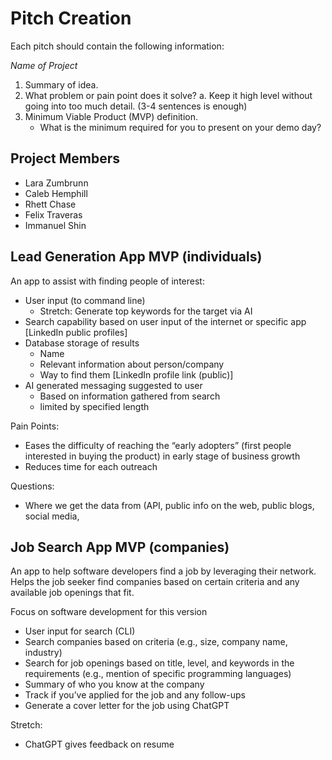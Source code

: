 
# Pitch Creation
Each pitch should contain the following information:

_Name of Project_

1. Summary of idea.
2. What problem or pain point does it solve? a. Keep it high level without going into too much detail. (3-4 sentences is enough)
3. Minimum Viable Product (MVP) definition.
    * What is the minimum required for you to present on your demo day?

## Project Members

* Lara Zumbrunn  
* Caleb Hemphill  
* Rhett Chase  
* Felix Traveras  
* Immanuel Shin  


## Lead Generation App MVP (individuals)

An app to assist with finding people of interest: 

* User input (to command line)
    * Stretch: Generate top keywords for the target via AI
* Search capability based on user input of the internet or specific app [LinkedIn public profiles]
* Database storage of results
    * Name
    * Relevant information about person/company
    * Way to find them [LinkedIn profile link (public)]
* AI generated messaging suggested to user 
    * Based on information gathered from search  
    * limited by specified length

Pain Points: 

* Eases the difficulty of reaching the “early adopters” (first people interested in buying the product) in early stage of business growth
* Reduces time for each outreach

Questions: 

* Where we get the data from (API, public info on the web, public blogs, social media, 


## Job Search App MVP (companies)

An app to help software developers find a job by leveraging their network. Helps the job seeker find companies based on certain criteria and any available job openings that fit.

Focus on software development for this version

* User input for search (CLI)
* Search companies based on criteria (e.g., size, company name, industry)
* Search for job openings based on title, level, and keywords in the requirements (e.g., mention of specific programming languages)
* Summary of who you know at the company
* Track if you’ve applied for the job and any follow-ups
* Generate a cover letter for the job using ChatGPT

Stretch:

* ChatGPT gives feedback on resume